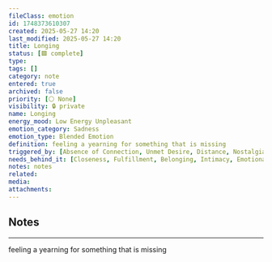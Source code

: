 ```yaml
---
fileClass: emotion
id: 1748373610307
created: 2025-05-27 14:20
last_modified: 2025-05-27 14:20
title: Longing
status: [🟩 complete]
type: 
tags: []
category: note
entered: true
archived: false
priority: [⚪ None]
visibility: 🔒 private
name: Longing
energy_mood: Low Energy Unpleasant
emotion_category: Sadness
emotion_type: Blended Emotion
definition: feeling a yearning for something that is missing
triggered_by: [Absence of Connection, Unmet Desire, Distance, Nostalgia]
needs_behind_it: [Closeness, Fulfillment, Belonging, Intimacy, Emotional Resonance]
notes: notes
related: 
media: 
attachments:
---
```


## Notes
---
feeling a yearning for something that is missing

